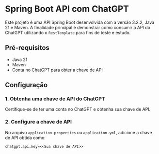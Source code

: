 # Spring Boot API com ChatGPT

Este projeto é uma API Spring Boot desenvolvida com a versão 3.2.2, Java 21 e Maven. A finalidade principal é demonstrar como consumir a API do ChatGPT utilizando o `RestTemplate` para fins de teste e estudo.

## Pré-requisitos
- Java 21
- Maven
- Conta no ChatGPT para obter a chave de API

## Configuração

### 1. Obtenha uma chave de API do ChatGPT
Certifique-se de ter uma conta no ChatGPT e obtenha sua chave de API.

### 2. Configure a chave de API
No arquivo `application.properties` ou `application.yml`, adicione a chave de API obtida como:

```properties
chatgpt.api.key=<<Sua chave de API>>
